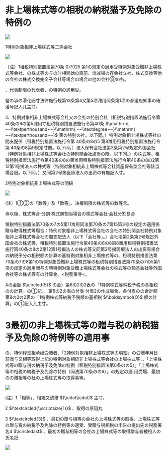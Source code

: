 # 非上場株式等の相税の納税猫予及免除の特例の

![](https://www.nta.go.jp/tmp/3401ed91-67c7-4885-adcc-e7faccc24366/images/194e5a45939b7d29282b578706043ac7e9489dee8bf77af43ddc9d1a3775643b.jpg)

1特例对象相非上場株式等二係会社

![](https://www.nta.go.jp/tmp/3401ed91-67c7-4885-adcc-e7faccc24366/images/0c9113a9d2f5f8d601b538458a4b0113cdb38e16252cf3db4e30f75745c7aa62.jpg)

（注）1租税特别措置法第70条 $0)7025$ 第1の规定の適用受特例对象受贈非上場株式等会社、の株式等の与の时相開始の直前、消减場の存会社立社、株式交換等他の会社の株式交換完全子会社等場合の場合の他の会社⑧の各。

、代表制限の代表者、の特例の適用受。

營の承の滑化阙寸法律施行规第13条第4又第5项潍用同条第1项の都道府知事の確潘号記人儿主寸。

4、特例对象相非上場株式等会社又の会社の特别会社（租税特别措置法施行令第40条の8の第5潍用寸租税特别措置法施行令第40条 $\\mathrm{ ~~\\textperthousand~~}\\mathrm{ ~~\\textdegree~~}\\mathrm{ ~~\\textperthousand~~}$ 第の特别の社。以下同。）特例对象相上場株式等社の間支配係（租税特别措置法施行令第 40条の8の5 第8潍用租税特别措置法施行令第 40条の8第9规定寸関。以下同。）法人保有会社法第2条第2号规定外国会社（特例对象相非上場株式等会杜の特别関会社該当の限。以下同。）の株式等、租税特别措置法施行令第40条の8の第潍用租税特别措置法施行令第40条の8の2第12第1号揭法人の株式等（特例对象相統非上場株式等会社資産保有型会社等該当場合限。以下同。）又同第2号揭医療法人の出资の有無記人寸。

2特例对象相統非上場株式等の明細

![](https://www.nta.go.jp/tmp/3401ed91-67c7-4885-adcc-e7faccc24366/images/6f0495f18b9613f1b00a917eb901d2f9ca9de8e24d92a4000c033fbcb77c2938.jpg)

(注）1①③の「数等」及「数等」、决權制限の株式等の数等含。

寺以後、株式等合·分割·株式無割当場合の株式等会社·会社分割易合

租税特别措置法第70条の7の5第11潍用同法第70条の7第15第3号の规定の適用係贈与取得株式等場合：特例对象相非上場株式等会社の会社の特别関会社特例对象相非上場株式等会社の間支配法人（以下「会社等」。）会社法第2条第2号规定外国会社の株式等、租税特别措置法施行令第40条の8の8第8潍用租税特别措置法施行第40条の8の2第12第1号揭法人の株式等又同第2号揭医療法人の出资有場合の納税予分の相税额の計算の基特例对象相非上場株式等の、租税特别措置法第70条の7の8第1の特例对象受贈非上場株式等の租税特别措置法第70条の7の5第1项の规定の適用贈与の時特例对象受贈上場株式等会社の株式等の额基会社等外国会社等の株式等有の計算金。<税務署寻<。

Aの金额 $\\circled{5}$ の金）第8の2の2表の「1特例株式等納税予税の基相税のの計算」の①記。、第8の2の表の付表·付表2の作成場合、各付表のの合計额第8の2の2表の「1特例株式等納税予税额の基相税 $\\boldsymbol{O}$ 额の計算」の①記入儿主寸。

# 3最初の非上場株式等の贈与税の納税猫予及免除の特例等の適用事

の、特例释堂相承继受赠者、「2特例对象相非上場株式等の明細」の受贈年月日前贈与又相等取得上記の特例对象相統非上場株式等会社の上場株式等、，「上場株式等の贈与税の納税予及免除の特例（租税特别措置法第0条のの5）」「上場株式等の相税の納税予及免除の特例（同法第70条のの6）」の规定の適 用受場、最初のの贈相等の社の上場株式等の取得事等。

![](https://www.nta.go.jp/tmp/3401ed91-67c7-4885-adcc-e7faccc24366/images/608c741d2446a3ff835adeef52f14f983052968062036405660d583f88ed5ccc.jpg)

(注）1「相等」、相統又遗赠 $(\\cdot\\cdot)$ 主寸。

2 $\\textcircled{\\scriptsize{1}}$ 、取得の原因丸

3 $\\textcircled{3}$ 、最初の贈与相等の会社の上場株式等の取得、上場株式等の贈与税の納税予及免除の特例等の適受、受贈与税相税の申告の提出先の税務署名4 $\\circledast$ 、最初の贈与相等の会社の上場株式等の取得贈与者被相人の氏名記

![](https://www.nta.go.jp/tmp/3401ed91-67c7-4885-adcc-e7faccc24366/images/fbb313e6fb245625dfc18bea794d0bb8e07880ca589e4d0a7123693c2b970d69.jpg)